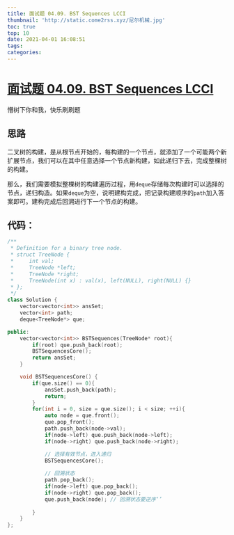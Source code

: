 ```yaml
---
title: 面试题 04.09. BST Sequences LCCI
thumbnail: 'http://static.come2rss.xyz/尼尔机械.jpg'
toc: true
top: 10
date: 2021-04-01 16:08:51
tags:
categories:
---
```









# [面试题 04.09. BST Sequences LCCI](https://leetcode-cn.com/problems/bst-sequences-lcci/)



懵树下你和我，快乐刷刷题

## 思路

二叉树的构建，是从根节点开始的，每构建的一个节点，就添加了一个可能两个新扩展节点，我们可以在其中任意选择一个节点新构建，如此递归下去，完成整棵树的构建。

那么，我们需要模拟整棵树的构建遍历过程，用`deque`存储每次构建时可以选择的节点，递归构造。如果`deque`为空，说明建构完成，把记录构建顺序的`path`加入答案即可。建构完成后回溯进行下一个节点的构建。

<!-- more -->

## 代码：



```c++
/**
 * Definition for a binary tree node.
 * struct TreeNode {
 *     int val;
 *     TreeNode *left;
 *     TreeNode *right;
 *     TreeNode(int x) : val(x), left(NULL), right(NULL) {}
 * };
 */
class Solution {
    vector<vector<int>> ansSet;
    vector<int> path;
    deque<TreeNode*> que;

public:
    vector<vector<int>> BSTSequences(TreeNode* root){        
        if(root) que.push_back(root);
        BSTSequencesCore();
        return ansSet;
    }

    void BSTSequencesCore() {
        if(que.size() == 0){
            ansSet.push_back(path);
            return;
        }
        for(int i = 0, size = que.size(); i < size; ++i){
            auto node = que.front(); 
            que.pop_front();
            path.push_back(node->val);
            if(node->left) que.push_back(node->left);
            if(node->right) que.push_back(node->right);

            // 选择有效节点，进入递归
            BSTSequencesCore();
            
            // 回溯状态
            path.pop_back();
            if(node->left) que.pop_back();
            if(node->right) que.pop_back();
            que.push_back(node); // 回溯状态要逆序‘’
            
        }
    }
};
```

